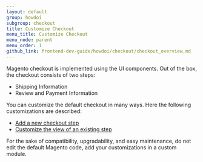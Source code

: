 ```yaml
---
layout: default
group: howdoi
subgroup: checkout
title: Customize Checkout
menu_title: Customize Checkout
menu_node: parent
menu_order: 1
github_link: frontend-dev-guide/howdoi/checkout/checkout_overview.md
---
```


Magento checkout is implemented using the UI components. 
Out of the box, the checkout consists of two steps:
 
 - Shipping Information
 - Review and Payment Information


You can customize the default checkout in many ways. Here the following customizations are described:

 - [Add a new checkout step]({{site.gdeurl}}howdoi/checkout/checkout_new_step.html)
 - [Customize the view of an existing step]({{site.gdeurl}}howdoi/checkout/checkout_new_step.html)

For the sake of compatibility, upgradability, and easy maintenance, do not edit the default Magento code, add your customizations in a custom module. 

